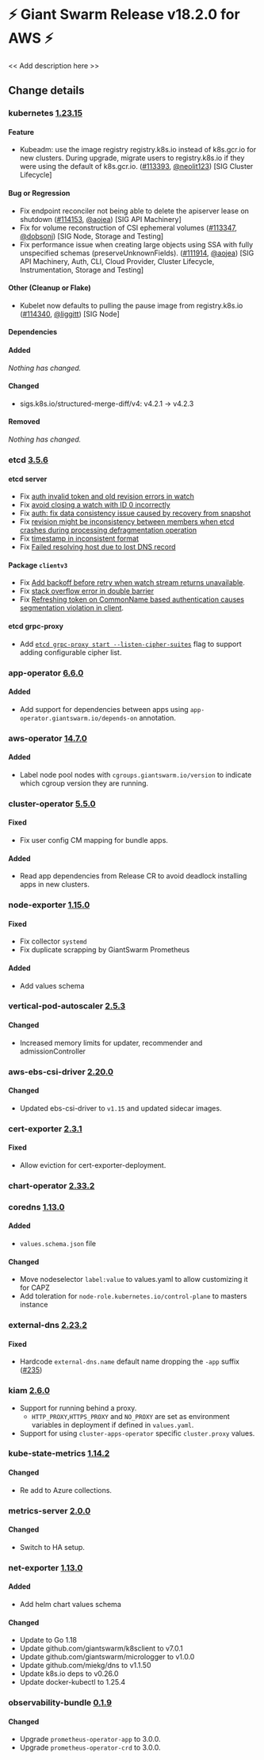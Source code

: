 # :zap: Giant Swarm Release v18.2.0 for AWS :zap:

<< Add description here >>

## Change details


### kubernetes [1.23.15](https://github.com/kubernetes/kubernetes/releases/tag/v1.23.15)

#### Feature
- Kubeadm: use the image registry registry.k8s.io instead of k8s.gcr.io for new clusters. During upgrade, migrate users to registry.k8s.io if they were using the default of k8s.gcr.io. ([#113393](https://github.com/kubernetes/kubernetes/pull/113393), [@neolit123](https://github.com/neolit123)) [SIG Cluster Lifecycle]
#### Bug or Regression
- Fix endpoint reconciler not being able to delete the apiserver lease on shutdown ([#114153](https://github.com/kubernetes/kubernetes/pull/114153), [@aojea](https://github.com/aojea)) [SIG API Machinery]
- Fix for volume reconstruction of CSI ephemeral volumes ([#113347](https://github.com/kubernetes/kubernetes/pull/113347), [@dobsonj](https://github.com/dobsonj)) [SIG Node, Storage and Testing]
- Fix performance issue when creating large objects using SSA with fully unspecified schemas (preserveUnknownFields). ([#111914](https://github.com/kubernetes/kubernetes/pull/111914), [@aojea](https://github.com/aojea)) [SIG API Machinery, Auth, CLI, Cloud Provider, Cluster Lifecycle, Instrumentation, Storage and Testing]
#### Other (Cleanup or Flake)
- Kubelet now defaults to pulling the pause image from registry.k8s.io ([#114340](https://github.com/kubernetes/kubernetes/pull/114340), [@liggitt](https://github.com/liggitt)) [SIG Node]
#### Dependencies
#### Added
_Nothing has changed._
#### Changed
- sigs.k8s.io/structured-merge-diff/v4: v4.2.1 → v4.2.3
#### Removed
_Nothing has changed._



### etcd [3.5.6](https://github.com/etcd-io/etcd/releases/tag/v3.5.6)

#### etcd server
- Fix [auth invalid token and old revision errors in watch](https://github.com/etcd-io/etcd/pull/14547)
- Fix [avoid closing a watch with ID 0 incorrectly](https://github.com/etcd-io/etcd/pull/14563)
- Fix [auth: fix data consistency issue caused by recovery from snapshot](https://github.com/etcd-io/etcd/pull/14648)
- Fix [revision might be inconsistency between members when etcd crashes during processing defragmentation operation](https://github.com/etcd-io/etcd/pull/14733)
- Fix [timestamp in inconsistent format](https://github.com/etcd-io/etcd/pull/14799)
- Fix [Failed resolving host due to lost DNS record](https://github.com/etcd-io/etcd/pull/14573)
#### Package `clientv3`
- Fix [Add backoff before retry when watch stream returns unavailable](https://github.com/etcd-io/etcd/pull/14582).
- Fix [stack overflow error in double barrier](https://github.com/etcd-io/etcd/pull/14658)
- Fix [Refreshing token on CommonName based authentication causes segmentation violation in client](https://github.com/etcd-io/etcd/pull/14790).
#### etcd grpc-proxy
- Add [`etcd grpc-proxy start --listen-cipher-suites`](https://github.com/etcd-io/etcd/pull/14500) flag to support adding configurable cipher list.



### app-operator [6.6.0](https://github.com/giantswarm/app-operator/releases/tag/v6.6.0)

#### Added
- Add support for dependencies between apps using `app-operator.giantswarm.io/depends-on` annotation.



### aws-operator [14.7.0](https://github.com/giantswarm/aws-operator/releases/tag/v14.7.0)

#### Added
- Label node pool nodes with `cgroups.giantswarm.io/version` to indicate which cgroup version they are running.



### cluster-operator [5.5.0](https://github.com/giantswarm/cluster-operator/releases/tag/v5.5.0)

#### Fixed
- Fix user config CM mapping for bundle apps.
#### Added
- Read app dependencies from Release CR to avoid deadlock installing apps in new clusters.



### node-exporter [1.15.0](https://github.com/giantswarm/node-exporter-app/releases/tag/v1.15.0)

#### Fixed
- Fix collector `systemd`
- Fix duplicate scrapping by GiantSwarm Prometheus
#### Added
- Add values schema



### vertical-pod-autoscaler [2.5.3](https://github.com/giantswarm/vertical-pod-autoscaler-app/releases/tag/v2.5.3)

#### Changed
- Increased memory limits for updater, recommender and admissionController



### aws-ebs-csi-driver [2.20.0](https://github.com/giantswarm/aws-ebs-csi-driver-app/releases/tag/v2.20.0)

#### Changed
- Updated ebs-csi-driver to `v1.15` and updated sidecar images.



### cert-exporter [2.3.1](https://github.com/giantswarm/cert-exporter/releases/tag/v2.3.1)

#### Fixed
- Allow eviction for cert-exporter-deployment.



### chart-operator [2.33.2](https://github.com/giantswarm/chart-operator/releases/tag/v2.33.2)




### coredns [1.13.0](https://github.com/giantswarm/coredns-app/releases/tag/v1.13.0)

#### Added
- `values.schema.json` file
#### Changed
- Move nodeselector `label:value` to values.yaml to allow customizing it for CAPZ
- Add toleration for `node-role.kubernetes.io/control-plane` to masters instance



### external-dns [2.23.2](https://github.com/giantswarm/external-dns-app/releases/tag/v2.23.2)

#### Fixed
- Hardcode `external-dns.name` default name dropping the `-app` suffix ([#235](https://github.com/giantswarm/external-dns-app/pull/235))



### kiam [2.6.0](https://github.com/giantswarm/kiam-app/releases/tag/v2.6.0)

- Support for running behind a proxy.
  - `HTTP_PROXY`,`HTTPS_PROXY` and `NO_PROXY` are set as environment variables in deployment if defined in `values.yaml`.
- Support for using `cluster-apps-operator` specific `cluster.proxy` values.



### kube-state-metrics [1.14.2](https://github.com/giantswarm/kube-state-metrics-app/releases/tag/v1.14.2)

#### Changed
- Re add to Azure collections.



### metrics-server [2.0.0](https://github.com/giantswarm/metrics-server-app/releases/tag/v2.0.0)

#### Changed
- Switch to HA setup.



### net-exporter [1.13.0](https://github.com/giantswarm/net-exporter/releases/tag/v1.13.0)

#### Added
- Add helm chart values schema
#### Changed
- Update to Go 1.18
- Update github.com/giantswarm/k8sclient to v7.0.1
- Update github.com/giantswarm/micrologger to v1.0.0
- Update github.com/miekg/dns to v1.1.50
- Update k8s.io deps to v0.26.0
- Update docker-kubectl to 1.25.4



### observability-bundle [0.1.9](https://github.com/giantswarm/observability-bundle/releases/tag/v0.1.9)

#### Changed
- Upgrade `prometheus-operator-app` to 3.0.0.
- Upgrade `prometheus-operator-crd` to 3.0.0.



